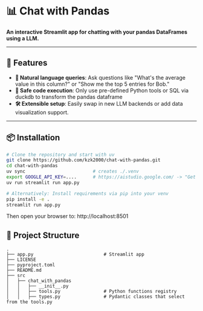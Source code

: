 # 📊 Chat with Pandas
**An interactive Streamlit app for chatting with your pandas DataFrames using a LLM.**

---
## 🚀 Features

- **💬 Natural language queries**: Ask questions like "What's the average value in this column?" or "Show me the top 5 entries for Bob."
- **🔐 Safe code execution**: Only use pre-defined Python tools or SQL via duckdb to transform the pandas dataframe
- **🛠️ Extensible setup**: Easily swap in new LLM backends or add data visualization support.

---

## 📦 Installation

```bash
# Clone the repository and start with uv
git clone https://github.com/kzk2000/chat-with-pandas.git
cd chat-with-pandas
uv sync                         # creates ./.venv
export GOOGLE_API_KEY=....      # https://aistudio.google.com/ -> "Get API Key"  (it's free!)
uv run streamlit run app.py

# Alternatively: Install requirements via pip into your venv
pip install -e .                
streamlit run app.py
```
Then open your browser to: http://localhost:8501

## 📁 Project Structure
```
.
├── app.py                          # Streamlit app
├── LICENSE
├── pyproject.toml
├── README.md
├── src
│   ├── chat_with_pandas
│   │   ├── __init__.py
│   │   ├── tools.py                # Python functions registry
│   │   ├── types.py                # Pydantic classes that select from the tools.py
```


